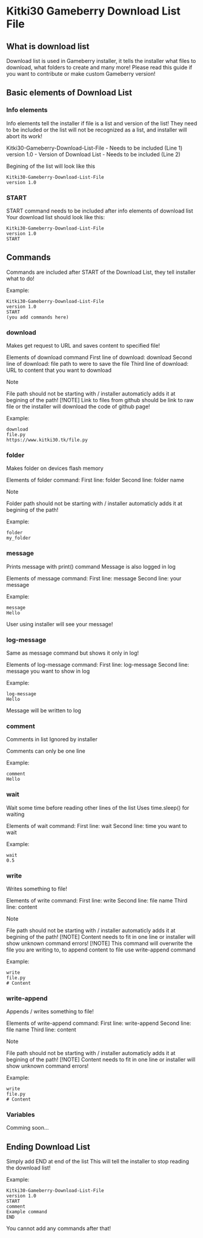 # Kitki30 Gameberry Download List File

## What is download list
Download list is used in Gameberry installer,
it tells the installer what files to download,
what folders to create and many more!
Please read this guide if you want to contribute or make custom Gameberry version!

## Basic elements of Download List

### Info elements
Info elements tell the installer if file is a list and version of the list!
They need to be included or the list will not be recognized as a list,
and installer will abort its work!

Kitki30-Gameberry-Download-List-File - Needs to be included (Line 1)
version 1.0 - Version of Download List - Needs to be included (Line 2)

Begining of the list will look like this
```
Kitki30-Gameberry-Download-List-File
version 1.0
```

### START
START command needs to be included after info elements of download list
Your download list should look like this:
```
Kitki30-Gameberry-Download-List-File
version 1.0
START
```

## Commands
Commands are included after START of the Download List,
they tell installer what to do!

Example:
```
Kitki30-Gameberry-Download-List-File
version 1.0
START
(you add commands here)
```

### download
Makes get request to URL and saves content to specified file!

Elements of download command
First line of download: download
Second line of download: file path to were to save the file
Third line of download: URL to content that you want to download
> [!NOTE]
> File path should not be starting with / installer automaticly adds it at begining of the path!
> [!NOTE]
> Link to files from github should be link to raw file or the installer will download the code of github page!

Example:
```
download
file.py
https://www.kitki30.tk/file.py
```

### folder
Makes folder on devices flash memory

Elements of folder command:
First line: folder
Second line: folder name
> [!NOTE]
> Folder path should not be starting with / installer automaticly adds it at begining of the path!

Example:
```
folder
my_folder
```

### message
Prints message with print() command
Message is also logged in log

Elements of message command:
First line: message
Second line: your message

Example:
```
message
Hello
```

User using installer will see your message!

### log-message
Same as message command but shows it only in log!

Elements of log-message command:
First line: log-message
Second line: message you want to show in log

Example:
```
log-message
Hello
```

Message will be written to log

### comment
Comments in list
Ignored by installer

Comments can only be one line

Example:
```
comment
Hello
```

### wait
Wait some time before reading other lines of the list
Uses time.sleep() for waiting

Elements of wait command:
First line: wait
Second line: time you want to wait

Example:
```
wait
0.5
```

### write
Writes something to file!

Elements of write command:
First line: write
Second line: file name
Third line: content
> [!NOTE]
> File path should not be starting with / installer automaticly adds it at begining of the path!
> [!NOTE]
> Content needs to fit in one line or installer will show unknown command errors!
> [!NOTE]
> This command will overwrite the file you are writing to, to append content to file use write-append command

Example:
```
write
file.py
# Content
```

### write-append
Appends / writes something to file!

Elements of write-append command:
First line: write-append
Second line: file name
Third line: content
> [!NOTE]
> File path should not be starting with / installer automaticly adds it at begining of the path!
> [!NOTE]
> Content needs to fit in one line or installer will show unknown command errors!

Example:
```
write
file.py
# Content
```

### Variables
Comming soon...

## Ending Download List
Simply add END at end of the list
This will tell the installer to stop reading the download list!

Example:
```
Kitki30-Gameberry-Download-List-File
version 1.0
START
comment
Example command
END
```

You cannot add any commands after that!